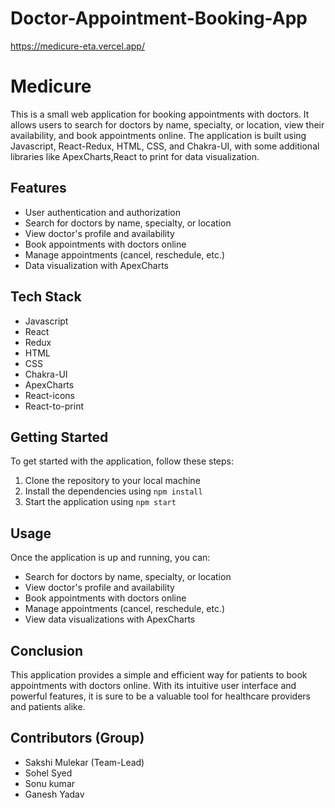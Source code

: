 # Doctor-Appointment-Booking-App
https://medicure-eta.vercel.app/

# Medicure

This is a small web application for booking appointments with doctors. It allows users to search for doctors by name, specialty, or location, view their availability, and book appointments online. The application is built using Javascript, React-Redux, HTML, CSS, and Chakra-UI, with some additional libraries like ApexCharts,React to print for data visualization.

## Features

- User authentication and authorization
- Search for doctors by name, specialty, or location
- View doctor's profile and availability
- Book appointments with doctors online
- Manage appointments (cancel, reschedule, etc.)
- Data visualization with ApexCharts

## Tech Stack

- Javascript
- React
- Redux
- HTML
- CSS
- Chakra-UI
- ApexCharts
- React-icons
- React-to-print

## Getting Started

To get started with the application, follow these steps:

1. Clone the repository to your local machine
2. Install the dependencies using `npm install`
3. Start the application using `npm start`

## Usage

Once the application is up and running, you can:

- Search for doctors by name, specialty, or location
- View doctor's profile and availability
- Book appointments with doctors online
- Manage appointments (cancel, reschedule, etc.)
- View data visualizations with ApexCharts

## Conclusion

This application provides a simple and efficient way for patients to book appointments with doctors online. With its intuitive user interface and powerful features, it is sure to be a valuable tool for healthcare providers and patients alike.

## Contributors (Group)
- Sakshi Mulekar (Team-Lead)
- Sohel Syed
- Sonu kumar
- Ganesh Yadav

